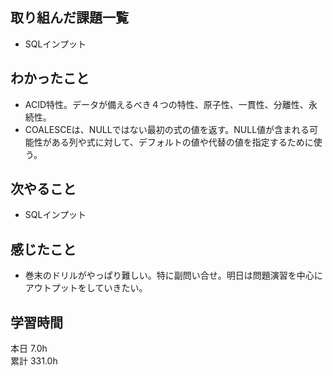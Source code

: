 ## 取り組んだ課題一覧
- SQLインプット
## わかったこと
- ACID特性。データが備えるべき４つの特性、原子性、一貫性、分離性、永続性。
- COALESCEは、NULLではない最初の式の値を返す。NULL値が含まれる可能性がある列や式に対して、デフォルトの値や代替の値を指定するために使う。
## 次やること
- SQLインプット
## 感じたこと
- 巻末のドリルがやっぱり難しい。特に副問い合せ。明日は問題演習を中心にアウトプットをしていきたい。
## 学習時間
本日 7.0h  
累計 331.0h
